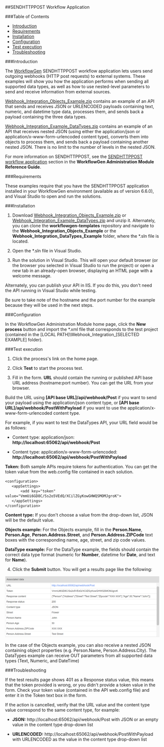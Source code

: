 ##SENDHTTPPOST Workflow Application

###Table of Contents

- [Introduction](#introduction)
- [Requirements](#requirements)
- [Installation](#installation)
- [Configuration](#configuration)
- [Test execution](#test-execution)
- [Troubleshooting](#troubleshooting)

<a id="introduction"></a>
###Introduction

The [WorkflowGen](https://www.workflowgen.com/) SENDHTTPPOST workflow application lets users send outgoing webhooks (HTTP post requests) to external systems. These examples will show you how the application performs when sending all supported data types, as well as how to use nested-level parameters to send and receive information from external sources.

[Webhook_Integration_Objects_Example.zip](samples/Webhook_Integration_Objects_Example.zip) contains an example of an API that sends and receives JSON or URLENCODED payloads containing text, numeric, and datetime type data, processes them, and sends back a payload containing the three data types.

[Webhook_Integration_Example_DataTypes.zip](samples/Webhook_Integration_DataTypes_Example.zip) contains an example of an API that receives nested JSON (using either the application/json or application/x-www-form-urlencoded content type), converts them into objects to process them, and sends back a payload containing another nested JSON. There is no limit to the number of levels in the nested JSON.

For more information on SENDHTTPPOST, see the [SENDHTTPPOST workflow application](http://bit.ly/2jrl6bX) section in the **WorkflowGen Administration Module Reference Guide**.

<a id="requirements"></a>
###Requirements

These examples require that you have the SENDHTTPPOST application installed in your WorkflowGen environment (available as of version 6.6.0), and Visual Studio to open and run the solutions.

<a id="installation"></a>
###Installation

1. Download [Webhook_Integration_Objects_Example.zip](samples/Webhook_Integration_Objects_Example.zip) or [Webhook_Integration_Example_DataTypes.zip](samples/Webhook_Integration_DataTypes_Example.zip) and unzip it. Alternately, you can clone the **workflowgen-templates** repository and navigate to the **Webhook_Integration_Objects_Example** or the **Webhook_Integration_DataTypes_Example** folder, where the *.sln file is located.


2. Open the *.sln file in Visual Studio.

3. Run the solution in Visual Studio. This will open your default browser (or the browser you selected in Visual Studio to run the project) or open a new tab in an already-open browser, displaying an HTML page with a welcome message. 

 Alternately, you can publish your API in IIS. If you do this, you don't need the API running in Visual Studio while testing.

 Be sure to take note of the hostname and the port number for the example because they will be used in the next steps.

<a id="configuration">
###Configuration

In the WorkflowGen Administration Module home page, click the **New process** button and import the *.xml file that corresponds to the test project (contained in the [LOCAL PATH]\Webhook_Integration_[SELECTED EXAMPLE] folder).

<a id="test-execution"></a>
###Test execution

1. Click the process's link on the home page.

2. Click **Test** to start the process test.

3. Fill in the form. **URL** should contain the running or published API base URL address (hostname:port number). You can get the URL from your browser.


 Build the URL using **[API base URL]/api/webhook/Post** if you want to send your payload using the application/json content type, or **[API base URL]/api/webhook/PostWithPayload** if you want to use the application/x-www-form-urlencoded content type.
 
 For example, if you want to test the DataTypes API, your URL field would be as follows: 

  - Content type: application/json: **http:<span></span>//localhost:65062/api/webhook/Post**

  - Content type: application/x-www-form-urlencoded: **http:<span></span>//localhost:65062/api/webhook/PostWithPayload**

 **Token:** Both sample APIs require tokens for authentication. You can get the token value from the web.config file contained in each solution.

 ```
 <configuration>
 	<appSettings>
 		<add key="token" value="VmmUi6GD8C/Ss2o5VEdQ/XCilZGyKowGHWQSMOMJgroK">
 	</appSettings>
 </configuration>
 ```

 **Content type:** If you don't choose a value from the drop-down list, JSON will be the default value.

 **Objects example:** For the Objects example, fill in the **Person.Name**, **Person.Age**, **Person.Address.Street**, and **Person.Address.ZIPCode** text boxes with the corresponding name, age, street, and zip code values.

 **DataType example:** For the DataType example, the fields should contain the correct data type format (numeric for **Number**, datetime for **Date**, and text for **Name**).

4. Click the **Submit** button. You will get a results page like the following:

 ![Results page](assets/result_page.png)

 In the case of the Objects example, you can also receive a nested JSON containing object properties (e.g. Person.Name, Person.Address.City). The DataTypes example can receive OUT parameters from all supported data types (Text, Numeric, and DateTime)

<a name="troubleshooting"></a>
###Troubleshooting

If the test results page shows 401 as a Response status value, this means that the token provided is wrong, or you didn't provide a token value in the form. Check your token value (contained in the API web.config file) and enter it in the Token text box in the form.

If the action is cancelled, verify that the URL value and the content type value correspond to the same content type, for example:

- **JSON:** http<span></span>://localhost:65062/api/webhook/Post with JSON or an empty value in the content type drop-down list

- **URLENCODED:** http:<span></span>//localhost:65062/api/webhook/PostWithPayload with URLENCODED as the value in the content type drop-down list 





